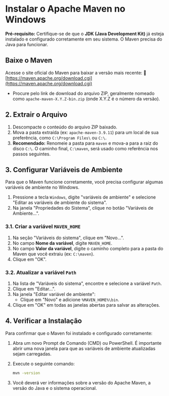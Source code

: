 # Instalar o Apache Maven no Windows

**Pré-requisito:** Certifique-se de que o **JDK (Java Development Kit)** já esteja instalado e configurado corretamente em seu sistema. O Maven precisa do Java para funcionar.

## Baixe o Maven

Acesse o site oficial do Maven para baixar a versão mais recente:
🔗 [https://maven.apache.org/download.cgi](https://maven.apache.org/download.cgi)

*   Procure pelo link de download do arquivo ZIP, geralmente nomeado como `apache-maven-X.Y.Z-bin.zip` (onde X.Y.Z é o número da versão).

## 2. Extrair o Arquivo

1.  Descompacte o conteúdo do arquivo ZIP baixado.
2.  Mova a pasta extraída (ex: `apache-maven-3.9.11`) para um local de sua preferência, como `C:\Program Files\` ou `C:\`.
3.  **Recomendado:** Renomeie a pasta para `maven` e mova-a para a raiz do disco `C:\`. O caminho final, `C:\maven`, será usado como referência nos passos seguintes.

## 3. Configurar Variáveis de Ambiente

Para que o Maven funcione corretamente, você precisa configurar algumas variáveis de ambiente no Windows.

1.  Pressione a tecla `Windows`, digite "variáveis de ambiente" e selecione "Editar as variáveis de ambiente do sistema".
2.  Na janela "Propriedades do Sistema", clique no botão "Variáveis de Ambiente...".

### 3.1. Criar a variável `MAVEN_HOME`

1.  Na seção "Variáveis do sistema", clique em "Novo...".
2.  No campo **Nome da variável**, digite `MAVEN_HOME`.
3.  No campo **Valor da variável**, digite o caminho completo para a pasta do Maven que você extraiu (ex: `C:\maven`).
4.  Clique em "OK".

### 3.2. Atualizar a variável `Path`

1.  Na lista de "Variáveis do sistema", encontre e selecione a variável `Path`.
2.  Clique em "Editar...".
3.  Na janela "Editar variável de ambiente":
    *   Clique em "Novo" e adicione `%MAVEN_HOME%\bin`.
4.  Clique em "OK" em todas as janelas abertas para salvar as alterações.

## 4. Verificar a Instalação

Para confirmar que o Maven foi instalado e configurado corretamente:

1.  Abra um novo Prompt de Comando (CMD) ou PowerShell. É importante abrir uma nova janela para que as variáveis de ambiente atualizadas sejam carregadas.
2.  Execute o seguinte comando:

    ```bash
    mvn -version
    ```

3.  Você deverá ver informações sobre a versão do Apache Maven, a versão do Java e o sistema operacional.
